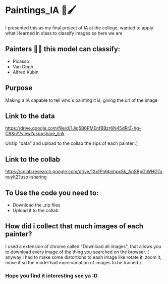 # Paintings_IA 🤖🖌

I presented this as my final project of IA at the college, wanted to apply what i learned in class to classify images so here we are

## Painters 👨‍🎨 this model can classify:
* Picasso
* Van Gogh
* Alfred Kubin

## Purpose
Making a IA capable to tell who´s painting it is, giving the url of the image

## Link to the data
https://drive.google.com/file/d/1Jig5B6PMEnfBBzr6N45dRrZ-hg-C9XnY/view?usp=share_link

Unzip "data" and upload to the collab the zips of each painter :)

## Link to the collab
https://colab.research.google.com/drive/1XxfPn6bnhpxSk_AnSBpGIWHGTxnuylt2?usp=sharing

## To Use the code you need to:
* Download the .zip files 
* Upload it to the collab

## How did i collect that much images of each painter?
 I used a extension of chrome called "Download all images", that allows you to download every image of the thing you searched on the browser. ( anyway i had to make some distortions to each image like rotate it, zoom it, move it so the model had more variation of images to be trained ) 
 
 ### Hope you find it interesting see ya :D
 

